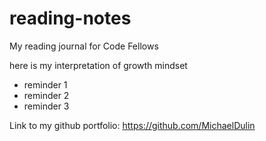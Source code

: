 # reading-notes
My reading journal for Code Fellows

here is my interpretation of growth mindset
- reminder 1
- reminder 2
- reminder 3

Link to my github portfolio: https://github.com/MichaelDulin
